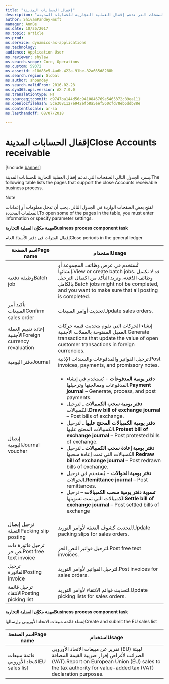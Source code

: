 ```yaml
---
title: "إقفال الحسابات المدينة"
description: "يسرد الموضوع التالي الصفحات التي تدعم إقفال العملية التجارية للحسابات المدينة."
author: ShivamPandey-msft
manager: AnnBe
ms.date: 10/26/2017
ms.topic: article
ms.prod: 
ms.service: dynamics-ax-applications
ms.technology: 
audience: Application User
ms.reviewer: shylaw
ms.search.scope: Core, Operations
ms.custom: 59372
ms.assetid: c18d83e5-4adb-422a-91be-82a665d8288b
ms.search.region: Global
ms.author: shpandey
ms.search.validFrom: 2016-02-28
ms.dyn365.ops.version: AX 7.0.0
ms.translationtype: HT
ms.sourcegitcommit: d9747ba144d56c9410846769e5465372c89ea111
ms.openlocfilehash: 5ce3081127e942efb8a5eef560cfd78eb5ddb88e
ms.contentlocale: ar-sa
ms.lasthandoff: 08/07/2018

---
```


# <a name="close-accounts-receivable"></a><span data-ttu-id="4e73c-103">إقفال الحسابات المدينة</span><span class="sxs-lookup"><span data-stu-id="4e73c-103">Close Accounts receivable</span></span>

[!include [banner](../includes/banner.md)]

<span data-ttu-id="4e73c-104">يسرد الجدول التالي الصفحات التي تدعم إقفال العملية التجارية للحسابات المدينة.</span><span class="sxs-lookup"><span data-stu-id="4e73c-104">The following table lists the pages that support the close Accounts receivable business process.</span></span>

> [!NOTE] 
> <span data-ttu-id="4e73c-105">لفتح بعض الصفحات الواردة في الجدول التالي، يجب أن تدخل معلومات أو إعدادات المعلمات المحددة.</span><span class="sxs-lookup"><span data-stu-id="4e73c-105">To open some of the pages in the table, you must enter information or specify parameter settings.</span></span>

<span data-ttu-id="4e73c-106">**مهمة مكوِّن العملية التجارية**</span><span class="sxs-lookup"><span data-stu-id="4e73c-106">**Business process component task**</span></span>                   

<span data-ttu-id="4e73c-107">إقفال الفترات في دفتر الأستاذ العام</span><span class="sxs-lookup"><span data-stu-id="4e73c-107">Close periods in the general ledger</span></span>

| <span data-ttu-id="4e73c-108">اسم الصفحة</span><span class="sxs-lookup"><span data-stu-id="4e73c-108">Page name</span></span>                            | <span data-ttu-id="4e73c-109">استخدام</span><span class="sxs-lookup"><span data-stu-id="4e73c-109">Usage</span></span>                                                                                      |
|--------------------------------------|--------------------------------------------------------------------------------------------|
|<span data-ttu-id="4e73c-110">وظيفة دفعية</span><span class="sxs-lookup"><span data-stu-id="4e73c-110">Batch job</span></span>                             | <span data-ttu-id="4e73c-111">تُستخدم في عرض وظائف المجموعة أو إنشائها.</span><span class="sxs-lookup"><span data-stu-id="4e73c-111">View or create batch jobs.</span></span> <span data-ttu-id="4e73c-112">قد لا تكتمل وظائف الدُفعة، وتريد التأكد من اكتمال الترحيل بالكامل.</span><span class="sxs-lookup"><span data-stu-id="4e73c-112">Batch jobs might not be completed, and you want to make sure that all posting is completed.</span></span>                                                                                                               |
|<span data-ttu-id="4e73c-113">تأكيد أمر المبيعات</span><span class="sxs-lookup"><span data-stu-id="4e73c-113">Confirm sales order</span></span>                   | <span data-ttu-id="4e73c-114">تحديث أوامر المبيعات.</span><span class="sxs-lookup"><span data-stu-id="4e73c-114">Update sales orders.</span></span>                                                                       |
|<span data-ttu-id="4e73c-115">إعادة تقييم العملة الأجنبية</span><span class="sxs-lookup"><span data-stu-id="4e73c-115">Foreign currency revaluation</span></span>          | <span data-ttu-id="4e73c-116">إنشاء الحركات التي تقوم بتحديث قيمة حركات العميل المفتوحة بالعملات الأجنبية.</span><span class="sxs-lookup"><span data-stu-id="4e73c-116">Generate transactions that update the value of open customer transactions in foreign currencies.</span></span>                                                                                                                         |
| <span data-ttu-id="4e73c-117">دفتر اليومية</span><span class="sxs-lookup"><span data-stu-id="4e73c-117">Journal</span></span>                              | <span data-ttu-id="4e73c-118">ترحيل الفواتير والمدفوعات والسندات الإذنية.</span><span class="sxs-lookup"><span data-stu-id="4e73c-118">Post invoices, payments, and promissory notes.</span></span>                                             |
| <span data-ttu-id="4e73c-119">إيصال اليومية</span><span class="sxs-lookup"><span data-stu-id="4e73c-119">Journal voucher</span></span>                      |<ul><li><span data-ttu-id="4e73c-120">**دفتر يومية المدفوعات** - يُستخدم في إنشاء المدفوعات ومعالجتها وترحيلها.</span><span class="sxs-lookup"><span data-stu-id="4e73c-120">**Payment journal** – Generate, process, and post payments.</span></span></li><li><span data-ttu-id="4e73c-121">**‏‏دفتر يومية سحب الكمبيالات** ـ لترحيل الكمبيالات.</span><span class="sxs-lookup"><span data-stu-id="4e73c-121">**Draw bill of exchange journal** – Post bills of exchange.</span></span></li><li><span data-ttu-id="4e73c-122">**‏‏دفتر يومية الكمبيالات المحتج عليها** ـ لترحيل الكمبيالات المحتج عليها.</span><span class="sxs-lookup"><span data-stu-id="4e73c-122">**Protest bill of exchange journal** – Post protested bills of exchange.</span></span></li><li><span data-ttu-id="4e73c-123">**دفتر يومية إعادة سحب الكمبيالات** ـ لترحيل الكمبيالات التي تمت إعادة سحبها.</span><span class="sxs-lookup"><span data-stu-id="4e73c-123">**Redraw bill of exchange journal** – Post redrawn bills of exchange.</span></span></li><li><span data-ttu-id="4e73c-124">**دفتر يومية الحوالات** - يُستخدم في ترحيل الحوالات.</span><span class="sxs-lookup"><span data-stu-id="4e73c-124">**Remittance journal** – Post remittances.</span></span></li><li><span data-ttu-id="4e73c-125">**تسوية دفتر يومية سحب الكمبيالات** – ترحيل الكمبيالات التي تمت تسويتها</span><span class="sxs-lookup"><span data-stu-id="4e73c-125">**Settle bill of exchange journal** – Post settled bills of exchange</span></span></li></ul>                   |
| <span data-ttu-id="4e73c-126">ترحيل إيصال التعبئة</span><span class="sxs-lookup"><span data-stu-id="4e73c-126">Packing slip posting</span></span>                 | <span data-ttu-id="4e73c-127">لتحديث كشوف التعبئة لأوامر التوريد.</span><span class="sxs-lookup"><span data-stu-id="4e73c-127">Update packing slips for sales orders.</span></span>                                                     |
| <span data-ttu-id="4e73c-128">ترحيل فاتورة ذات نص حر</span><span class="sxs-lookup"><span data-stu-id="4e73c-128">Post free text invoice</span></span>               | <span data-ttu-id="4e73c-129">لترحيل فواتير النص الحر.</span><span class="sxs-lookup"><span data-stu-id="4e73c-129">Post free text invoices.</span></span>                                                                   |
| <span data-ttu-id="4e73c-130">ترحيل الفاتورة</span><span class="sxs-lookup"><span data-stu-id="4e73c-130">Posting invoice</span></span>                      | <span data-ttu-id="4e73c-131">لترحيل الفواتير لأوامر التوريد.</span><span class="sxs-lookup"><span data-stu-id="4e73c-131">Post invoices for sales orders.</span></span>                                                            |
| <span data-ttu-id="4e73c-132">ترحيل قائمة الانتقاء</span><span class="sxs-lookup"><span data-stu-id="4e73c-132">Posting picking list</span></span>                 |<span data-ttu-id="4e73c-133">لتحديث قوائم الانتقاء لأوامر التوريد.</span><span class="sxs-lookup"><span data-stu-id="4e73c-133">Update picking lists for sales orders.</span></span>                                                      |

<span data-ttu-id="4e73c-134">**مهمة مكوِّن العملية التجارية**</span><span class="sxs-lookup"><span data-stu-id="4e73c-134">**Business process component task**</span></span>   

<span data-ttu-id="4e73c-135">إنشاء قائمة مبيعات الاتحاد الأوروبي وإرسالها</span><span class="sxs-lookup"><span data-stu-id="4e73c-135">Create and submit the EU sales list</span></span>

| <span data-ttu-id="4e73c-136">اسم الصفحة</span><span class="sxs-lookup"><span data-stu-id="4e73c-136">Page name</span></span>                            | <span data-ttu-id="4e73c-137">استخدام</span><span class="sxs-lookup"><span data-stu-id="4e73c-137">Usage</span></span>                                                                                      |
|--------------------------------------|--------------------------------------------------------------------------------------------|
|<span data-ttu-id="4e73c-138">قائمة مبيعات الاتحاد الأوروبي</span><span class="sxs-lookup"><span data-stu-id="4e73c-138">EU sales list</span></span>                         | <span data-ttu-id="4e73c-139">تقرير عن مبيعات الاتحاد الأوروبي (EU) لهيئة الضرائب لأغراض إقرار ضريبة القيمة المضافة (VAT).</span><span class="sxs-lookup"><span data-stu-id="4e73c-139">Report on European Union (EU) sales to the tax authority for value-added tax (VAT) declaration purposes.</span></span>                                                                                                                           |







